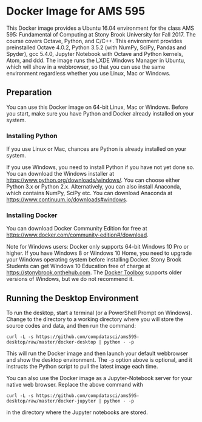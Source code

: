 # Docker Image for AMS 595
This Docker image provides a Ubuntu 16.04 environment for the class
AMS 595: Fundamental of Computing at Stony Brook University for Fall 2017.
The course covers Octave, Python, and C/C++. This environment provides
preinstalled Octave 4.0.2, Python 3.5.2 (with NumPy, SciPy, Pandas and Spyder),
gcc 5.4.0, Jupyter Notebook with Octave and Python kernels, Atom, and ddd.
The image runs the LXDE Windows Manager in Ubuntu, which will show in a
webbrowser, so that you can use the same environment regardless whether
you use Linux, Mac or Windows.

## Preparation

You can use this Docker image on 64-bit Linux, Mac or Windows. Before you start,
make sure you have Python and Docker already installed on your system.

### Installing Python
If you use Linux or Mac, chances are Python is already installed on your system.

If you use Windows, you need to install Python if you have not yet done so.
You can download the Windows installer at
https://www.python.org/downloads/windows/.
You can choose either Python 3.x or Python 2.x.
Alternatively, you can also install Anaconda, which contains NumPy, SciPy etc.
You can download Anaconda at https://www.continuum.io/downloads#windows.

### Installing Docker

You can download Docker Community Edition for free at
https://www.docker.com/community-edition#/download.

Note for Windows users: Docker only supports 64-bit Windows 10 Pro or higher.
If you have Windows 8 or Windows 10 Home, you need to upgrade your
Windows operating system before installing Docker. Stony Brook Students can
get Windows 10 Education free of charge at https://stonybrook.onthehub.com.
The [Docker Toolbox](https://www.docker.com/products/docker-toolbox) supports
older versions of Windows, but we do not recommend it.

## Running the Desktop Environment

To run the desktop, start a terminal (or a PowerShell Prompt on Windows).
Change to the directory to a working directory where you will store the
source codes and data, and then run the command:
```
curl -L -s https://github.com/compdatasci/ams595-desktop/raw/master/docker-desktop | python - -p
```
This will run the Docker image and then launch your default webbrowser and show
the desktop environment. The `-p` option above is optional, and it instructs
the Python script to pull the latest image each time.

You can also use the Docker image as a Jupyter-Notebook server for your
native web browser. Replace the above command with
```
curl -L -s https://github.com/compdatasci/ams595-desktop/raw/master/docker-jupyter | python - -p
```
in the directory where the Jupyter notebooks are stored.
